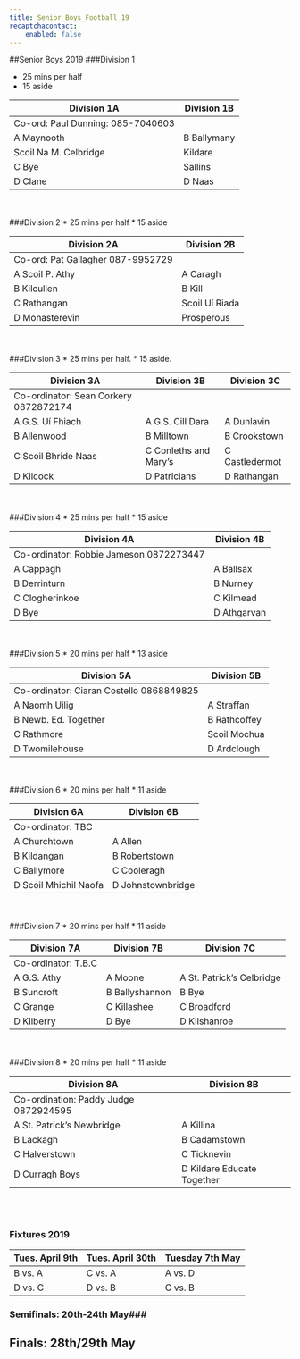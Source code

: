 ```yaml
---
title: Senior_Boys_Football_19
recaptchacontact:
    enabled: false
---
```



##Senior Boys 2019
###Division 1
* 25 mins per half 
* 15 aside

| Division 1A  | Division 1B |
|--------------|-------------|
|Co-ord: Paul Dunning: 085-7040603 |
|A Maynooth |B Ballymany |
|Scoil Na M. Celbridge | Kildare |
|C Bye | Sallins |
|D Clane | D Naas |
<br>
<br>
###Division 2
* 25 mins per half 
* 15 aside

| Division 2A  | Division 2B |
|--------------|-------------|
|Co-ord: Pat Gallagher 087-9952729 |
|A Scoil P. Athy | A Caragh |
|B Kilcullen |B Kill |
|C Rathangan | Scoil Uí Riada |
|D Monasterevin | Prosperous |

<br>
<br>
###Division 3
* 25 mins per half.
* 15 aside.

| Division 3A  | Division 3B | Division 3C|
|--------------|-------------|------------|
|Co-ordinator: Sean Corkery 0872872174|
|A G.S. Uí Fhiach |A G.S. Cill Dara |A Dunlavin |
|B Allenwood|B Milltown|B Crookstown|
|C Scoil Bhride Naas |C Conleths and Mary’s| C Castledermot|
| D Kilcock |D Patricians |D Rathangan|

<br>
<br>
###Division 4
* 25 mins per half
* 15 aside

| Division 4A | Division 4B|
| ----------------|---------------|
|Co-ordinator: Robbie Jameson 0872273447 |
|A Cappagh |A Ballsax |
|B Derrinturn |B Nurney |
|C Clogherinkoe |C Kilmead |
|D Bye | D Athgarvan |

<br>
<br>
###Division 5
* 20 mins per half
* 13 aside

|Division 5A | Division 5B|
|---------------|----------------|
|Co-ordinator: Ciaran Costello 0868849825|
|A Naomh Uilig | A Straffan |
|B Newb. Ed. Together |B Rathcoffey |
|C Rathmore | Scoil Mochua |
|D Twomilehouse |D Ardclough| 

<br>
<br>
###Division 6
* 20 mins per half
* 11 aside

|Division 6A | Division 6B|
|---------------|----------------|
|Co-ordinator: TBC |
|A Churchtown |A Allen|
|B Kildangan |B Robertstown |
|C Ballymore |C Cooleragh |
|D Scoil Mhichil Naofa |D Johnstownbridge |

<br>
<br>
###Division 7
* 20 mins per half
* 11 aside

|Division 7A | Division 7B | Division 7C|
|---------------|----------------|----------------|
|Co-ordinator: T.B.C|
|A G.S. Athy |A Moone |A St. Patrick’s Celbridge |
|B Suncroft |B Ballyshannon|B Bye |
|C Grange |C Killashee |C Broadford|
|D Kilberry |D Bye |D Kilshanroe|

<br>
<br>
###Division 8
* 20 mins per half
* 11 aside

|Division 8A | Division 8B |
|---------------|-----------------|
|Co-ordination: Paddy Judge 0872924595|
|A St. Patrick’s Newbridge |A Killina |
|B Lackagh |B Cadamstown |
|C Halverstown |C Ticknevin |
|D Curragh Boys |D Kildare Educate Together |

<br>
<br>

### Fixtures 2019 ###
| Tues. April 9th | Tues. April 30th | Tuesday 7th May |
|--------|-------|--------|
| B vs. A | C vs. A | A vs. D |
|D vs. C | D vs. B | C vs. B |

### Semifinals: 20th-24th May###
## Finals: 28th/29th May ##

